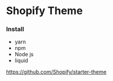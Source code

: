 # Shopify Theme

### Install
* yarn
* npm
* Node js
* liquid

https://github.com/Shopify/starter-theme
